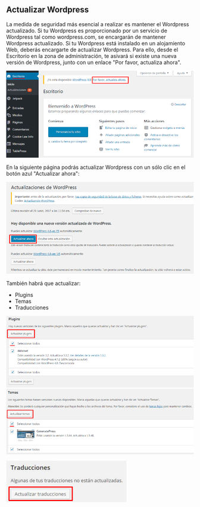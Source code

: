 ## Actualizar Wordpress

La medida de seguridad más esencial a realizar es mantener el Wordpress actualizado. Si tu Wordpress es proporcionado por un servicio de Wordpress tal como wordpress.com, se encargarán de mantener Wordpress actualizado. Si tu Wordpress está instalado en un alojamiento Web, deberás encargarte de actualizar Wordpress. Para ello, desde el Escritorio en la zona de administración, te asivará si existe una nueva versión de Wordpress, junto con un enlace "Por favor, actualiza ahora".

![](/assets/actualizar-1.png)

En la siguiente página podrás actualizar Wordpress con un sólo clic en el botón azul "Actualizar ahora":

![](/assets/actualizar-wp.png)

También habrá que actualizar:

* Plugins
* Temas
* Traducciones

![](/assets/actualizar-plugin.png)![](/assets/actualizar-temas.png)

![](/assets/actualizar-traducciones.png)



